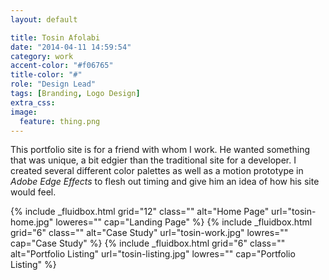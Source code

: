 ```yaml
---
layout: default

title: Tosin Afolabi
date: "2014-04-11 14:59:54"
category: work
accent-color: "#f06765"
title-color: "#"
role: "Design Lead"
tags: [Branding, Logo Design]
extra_css:
image:
  feature: thing.png
---
```



This portfolio site is for a friend with whom I work. He wanted something that was unique, a bit edgier than the traditional site for a developer. I created several different color palettes as well as a motion prototype in *Adobe Edge Effects* to flesh out timing and give him an idea of how his site would feel. 

<div>
{% include _fluidbox.html grid="12" class="" alt="Home Page" url="tosin-home.jpg" loweres="" cap="Landing Page" %}
{% include _fluidbox.html grid="6" class="" alt="Case Study" url="tosin-work.jpg" lowres="" cap="Case Study" %}
{% include _fluidbox.html grid="6" class="" alt="Portfolio Listing" url="tosin-listing.jpg" lowres="" cap="Portfolio Listing" %}
</div>
